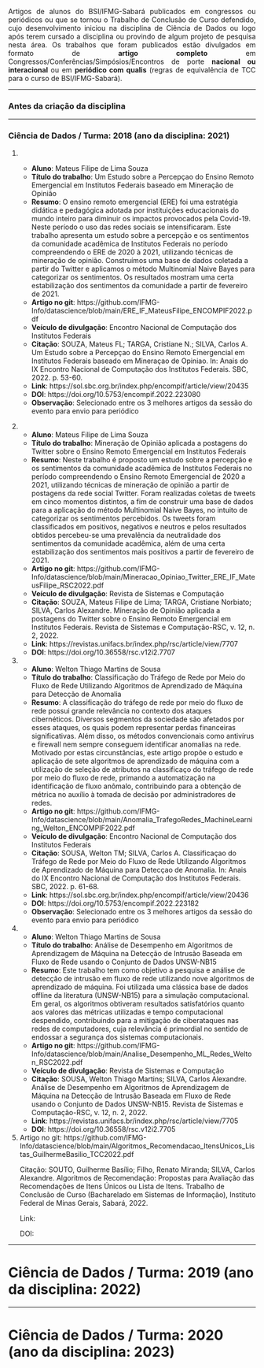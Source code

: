 <p align="Justify">
Artigos de alunos do BSI/IFMG-Sabará publicados em congressos ou periódicos ou que se tornou o Trabalho de Conclusão de Curso defendido, cujo desenvolvimento iniciou na disciplina de Ciência de Dados ou logo após terem cursado a disciplina ou provindo de algum projeto de pesquisa nesta área. Os trabalhos que foram publicados estão divulgados em formato de <b>artigo completo</b> em Congressos/Conferências/Simpósios/Encontros de porte <b>nacional ou interacional</b> ou em <b>periódico com qualis</b> (regras de equivalência de TCC para o curso de BSI/IFMG-Sabará).</p>

---------------------------------------------------
<h3>Antes da criação da disciplina</h3>


---------------------------------------------------
<h3>Ciência de Dados / Turma: 2018 (ano da disciplina: 2021)</h3>


<ol>
 

<li>
  <ul><p align="Justify"> 
    <li> <b>Aluno</b>: Mateus Filipe de Lima Souza</li>
    <li> <b>Título do trabalho</b>: Um Estudo sobre a Percepçao do Ensino Remoto Emergencial em Institutos Federais baseado em Mineração de Opinião</li>
    <li> <b>Resumo</b>: O ensino remoto emergencial (ERE) foi uma estratégia didática e pedagógica adotada por instituições educacionais do mundo inteiro para diminuir
os impactos provocados pela Covid-19. Neste período o uso das redes sociais se intensificaram. Este trabalho apresenta um estudo sobre a percepção e os sentimentos da comunidade acadêmica de Institutos Federais no período compreendendo o ERE de 2020 à 2021, utilizando técnicas de mineração de opinião. Construímos uma base de dados coletada a partir do Twitter e aplicamos o método Multinomial Naive Bayes para categorizar os sentimentos. Os resultados mostram uma certa estabilização dos sentimentos da comunidade a partir de fevereiro de 2021.</li>
    <li> <b>Artigo no git</b>: https://github.com/IFMG-Info/datascience/blob/main/ERE_IF_MateusFilipe_ENCOMPIF2022.pdf </li>
    <li> <b>Veículo de divulgação</b>: Encontro Nacional de Computação dos Institutos Federais 
    <li> <b>Citação</b>: SOUZA, Mateus FL; TARGA, Cristiane N.; SILVA, Carlos A. Um Estudo sobre a Percepçao do Ensino Remoto Emergencial em Institutos Federais baseado em Mineraçao de Opiniao. In: Anais do IX Encontro Nacional de Computação dos Institutos Federais. SBC, 2022. p. 53-60. </li>
    <li> <b>Link</b>: https://sol.sbc.org.br/index.php/encompif/article/view/20435 </li>
    <li> <b>DOI</b>: https://doi.org/10.5753/encompif.2022.223080 </li>
    <li> <b>Observação</b>: Selecionado entre os 3 melhores artigos da sessão do evento para envio para periódico </li>
  </ul></p>
</li>

<li>
  <ul>
    <li> <b>Aluno</b>: Mateus Filipe de Lima Souza</li>
    <li> <b>Título do trabalho</b>: Mineração de Opinião aplicada a postagens do Twitter sobre o Ensino Remoto Emergencial em Institutos Federais</li>
    <li> <b>Resumo</b>: Neste trabalho é proposto um estudo sobre a percepção e os sentimentos da comunidade acadêmica de Institutos Federais no período compreendendo o Ensino Remoto Emergencial de 2020 a 2021, utilizando técnicas de mineração de opinião a partir de postagens da rede social Twitter. Foram realizadas coletas de tweets em cinco momentos distintos, a fim de construir uma base de dados para a aplicação do método Multinomial Naive Bayes, no intuito de categorizar os sentimentos percebidos. Os tweets foram classificados em positivos, negativos e neutros e pelos resultados obtidos percebeu-se uma prevalência da neutralidade dos sentimentos
da comunidade acadêmica, além de uma certa estabilização dos sentimentos mais positivos a partir de fevereiro de
2021.</li>
    <li> <b>Artigo no git</b>: https://github.com/IFMG-Info/datascience/blob/main/Mineracao_Opiniao_Twitter_ERE_IF_MateusFilipe_RSC2022.pdf </li>
    <li> <b>Veículo de divulgação</b>: Revista de Sistemas e Computação 
    <li> <b>Citação</b>: SOUZA, Mateus Filipe de Lima; TARGA, Cristiane Norbiato; SILVA, Carlos Alexandre. Mineração de Opinião aplicada a postagens do Twitter sobre o Ensino Remoto Emergencial em Institutos Federais. Revista de Sistemas e Computação-RSC, v. 12, n. 2, 2022. </li>
    <li> <b>Link</b>: https://revistas.unifacs.br/index.php/rsc/article/view/7707 </li>
    <li> <b>DOI</b>: https://doi.org/10.36558/rsc.v12i2.7707 </li>
  </ul>
</li>

<li>
  <ul>
    <li> <b>Aluno</b>: Welton Thiago Martins de Sousa</li>
    <li> <b>Título do trabalho</b>: Classificação do Tráfego de Rede por Meio do Fluxo de Rede Utilizando Algoritmos de Aprendizado de Máquina para Detecção de Anomalia</li>
    <li> <b>Resumo</b>: A classificação do tráfego de rede por meio do fluxo de rede possui grande relevância no contexto dos ataques cibernéticos. Diversos segmentos da sociedade são afetados por esses ataques, os quais podem representar perdas financeiras significativas. Além disso, os métodos convencionais como antivírus e firewall nem sempre conseguem identificar anomalias na rede. Motivado por estas circunstâncias, este artigo propõe o estudo e aplicação de sete algoritmos de aprendizado de máquina com a utilização de seleção de atributos na classificaço do tráfego de rede por meio do fluxo de rede, primando a automatização na identificação de fluxo anômalo, contribuindo para a obtenção de métrica no auxílio à tomada de decisão por administradores de redes.</li>
    <li> <b>Artigo no git</b>: https://github.com/IFMG-Info/datascience/blob/main/Anomalia_TrafegoRedes_MachineLearning_Welton_ENCOMPIF2022.pdf </li>
    <li> <b>Veículo de divulgação</b>: Encontro Nacional de Computação dos Institutos Federais 
    <li> <b>Citação</b>: SOUSA, Welton TM; SILVA, Carlos A. Classificaçao do Tráfego de Rede por Meio do Fluxo de Rede Utilizando Algoritmos de Aprendizado de Máquina para Detecçao de Anomalia. In: Anais do IX Encontro Nacional de Computação dos Institutos Federais. SBC, 2022. p. 61-68. </li>
    <li> <b>Link</b>: https://sol.sbc.org.br/index.php/encompif/article/view/20436 </li>
    <li> <b>DOI</b>: https://doi.org/10.5753/encompif.2022.223182 </li>
    <li> <b>Observação</b>: Selecionado entre os 3 melhores artigos da sessão do evento para envio para periódico </li>
  </ul>
</li>

<li>
  <ul>
    <li> <b>Aluno</b>: Welton Thiago Martins de Sousa</li>
    <li> <b>Título do trabalho</b>: Análise de Desempenho em Algoritmos de Aprendizagem de Máquina na Detecção de Intrusão Baseada em Fluxo de Rede usando o Conjunto de Dados UNSW-NB15</li>
    <li> <b>Resumo</b>: Este trabalho tem como objetivo a pesquisa e análise de
detecção de intrusão em fluxo de rede utilizando nove algoritmos de aprendizado de máquina. Foi utilizada uma clássica base de dados offline da literatura (UNSW-NB15) para a simulação computacional. Em geral, os algoritmos obtiveram resultados satisfatórios quanto aos valores das métricas utilizadas e tempo computacional despendido, contribuindo para a mitigação de ciberataques nas redes de computadores, cuja relevância é primordial no sentido de endossar a segurança dos sistemas computacionais.</li>
    <li> <b>Artigo no git</b>: https://github.com/IFMG-Info/datascience/blob/main/Analise_Desempenho_ML_Redes_Welton_RSC2022.pdf </li>
    <li> <b>Veículo de divulgação</b>: Revista de Sistemas e Computação 
    <li> <b>Citação</b>: SOUSA, Welton Thiago Martins; SILVA, Carlos Alexandre. Análise de Desempenho em Algoritmos de Aprendizagem de Máquina na Detecção de Intrusão Baseada em Fluxo de Rede usando o Conjunto de Dados UNSW-NB15. Revista de Sistemas e Computação-RSC, v. 12, n. 2, 2022. </li>
    <li> <b>Link</b>: https://revistas.unifacs.br/index.php/rsc/article/view/7705 </li>
    <li> <b>DOI</b>: https://doi.org/10.36558/rsc.v12i2.7705 </li>
  </ul>
</li>

<li>
Artigo no git: https://github.com/IFMG-Info/datascience/blob/main/Algoritmos_Recomendacao_ItensUnicos_Listas_GuilhermeBasilio_TCC2022.pdf

Citação: SOUTO, Guilherme Basílio; Filho, Renato Miranda; SILVA, Carlos Alexandre. Algoritmos de Recomendação: Propostas para Avaliação das
Recomendações de Itens  ́Únicos ou Lista de Itens. Trabalho de Conclusão de Curso (Bacharelado em Sistemas de Informação), Instituto Federal de Minas Gerais, Sabará, 2022.

Link: 

DOI: 
</li>

</ol>

---------------------------------------------------
<h1>Ciência de Dados / Turma: 2019 (ano da disciplina: 2022)</h1>


---------------------------------------------------
<h1>Ciência de Dados / Turma: 2020 (ano da disciplina: 2023)</h1>
